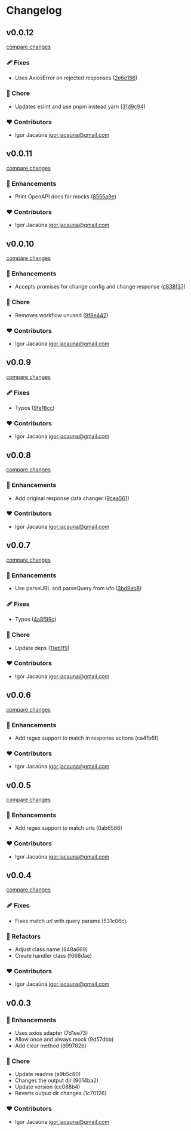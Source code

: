 # Changelog


## v0.0.12

[compare changes](https://github.com/igorjacauna/axios-dev-proxy/compare/v0.0.11...v0.0.12)

### 🩹 Fixes

- Uses AxiosError on rejected responses ([2e6e186](https://github.com/igorjacauna/axios-dev-proxy/commit/2e6e186))

### 🏡 Chore

- Updates eslint and use pnpm instead yarn ([31d9c94](https://github.com/igorjacauna/axios-dev-proxy/commit/31d9c94))

### ❤️ Contributors

- Igor Jacaúna <igor.jacauna@gmail.com>

## v0.0.11

[compare changes](https://github.com/igorjacauna/axios-dev-proxy/compare/v0.0.10...v0.0.11)

### 🚀 Enhancements

- Print OpenAPI docs for mocks ([8555a9e](https://github.com/igorjacauna/axios-dev-proxy/commit/8555a9e))

### ❤️ Contributors

- Igor Jacaúna <igor.jacauna@gmail.com>

## v0.0.10

[compare changes](https://github.com/igorjacauna/axios-dev-proxy/compare/v0.0.9...v0.0.10)

### 🚀 Enhancements

- Accepts promises for change config and change response ([c838f37](https://github.com/igorjacauna/axios-dev-proxy/commit/c838f37))

### 🏡 Chore

- Removes workflow unused ([9f8e442](https://github.com/igorjacauna/axios-dev-proxy/commit/9f8e442))

### ❤️ Contributors

- Igor Jacaúna <igor.jacauna@gmail.com>

## v0.0.9

[compare changes](https://github.com/igorjacauna/axios-dev-proxy/compare/v0.0.8...v0.0.9)

### 🩹 Fixes

- Typos ([9fe18cc](https://github.com/igorjacauna/axios-dev-proxy/commit/9fe18cc))

### ❤️ Contributors

- Igor Jacaúna <igor.jacauna@gmail.com>

## v0.0.8

[compare changes](https://github.com/igorjacauna/axios-dev-proxy/compare/v0.0.7...v0.0.8)

### 🚀 Enhancements

- Add original response data changer ([9cea561](https://github.com/igorjacauna/axios-dev-proxy/commit/9cea561))

### ❤️ Contributors

- Igor Jacaúna <igor.jacauna@gmail.com>

## v0.0.7

[compare changes](https://github.com/igorjacauna/axios-dev-proxy/compare/v0.0.6...v0.0.7)

### 🚀 Enhancements

- Use parseURL and parseQuery from ufo ([3bd9ab8](https://github.com/igorjacauna/axios-dev-proxy/commit/3bd9ab8))

### 🩹 Fixes

- Typos ([4a8f99c](https://github.com/igorjacauna/axios-dev-proxy/commit/4a8f99c))

### 🏡 Chore

- Update deps ([11eb1f9](https://github.com/igorjacauna/axios-dev-proxy/commit/11eb1f9))

### ❤️ Contributors

- Igor Jacaúna <igor.jacauna@gmail.com>

## v0.0.6

[compare changes](https://undefined/undefined/compare/v0.0.5...v0.0.6)

### 🚀 Enhancements

- Add regex support to match in response actions (ca4fb6f)

### ❤️  Contributors

- Igor Jacaúna <igor.jacauna@gmail.com>

## v0.0.5

[compare changes](https://undefined/undefined/compare/v0.0.4...v0.0.5)

### 🚀 Enhancements

- Add regex support to match urls (0ab6586)

### ❤️  Contributors

- Igor Jacaúna <igor.jacauna@gmail.com>

## v0.0.4

[compare changes](https://undefined/undefined/compare/v0.0.3...v0.0.4)

### 🩹 Fixes

- Fixes match url with query params (531c06c)

### 💅 Refactors

- Adjust class name (848a669)
- Create handler class (f668dae)

### ❤️  Contributors

- Igor Jacaúna <igor.jacauna@gmail.com>

## v0.0.3


### 🚀 Enhancements

- Uses axios adapter (7d1ee73)
- Allow once and always mock (9d57dbb)
- Add clear method (d99782b)

### 🏡 Chore

- Update readme (e9b5c80)
- Changes the output dir (9014ba2)
- Update version (cc088b4)
- Reverts output dir changes (1c70126)

### ❤️  Contributors

- Igor Jacaúna <igor.jacauna@gmail.com>

